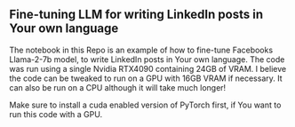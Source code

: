 ## Fine-tuning LLM for writing LinkedIn posts in Your own language

The notebook in this Repo is an example of how to fine-tune Facebooks Llama-2-7b model, to write LinkedIn posts in Your own language.
The code was run using a single Nvidia RTX4090 containing 24GB of VRAM. I believe the code can be tweaked to run on a GPU with 16GB VRAM if necessary.
It can also be run on a CPU although it will take much longer!

Make sure to install a cuda enabled version of PyTorch first, if You want to run this code with a GPU.
